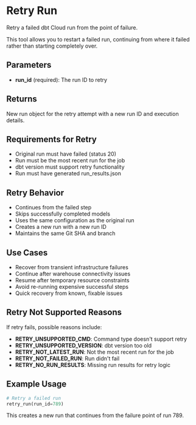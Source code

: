 # Retry Run

Retry a failed dbt Cloud run from the point of failure.

This tool allows you to restart a failed run, continuing from where it failed rather than starting completely over.

## Parameters

- **run_id** (required): The run ID to retry

## Returns

New run object for the retry attempt with a new run ID and execution details.

## Requirements for Retry

- Original run must have failed (status 20)
- Run must be the most recent run for the job
- dbt version must support retry functionality
- Run must have generated run_results.json

## Retry Behavior

- Continues from the failed step
- Skips successfully completed models
- Uses the same configuration as the original run
- Creates a new run with a new run ID
- Maintains the same Git SHA and branch

## Use Cases

- Recover from transient infrastructure failures
- Continue after warehouse connectivity issues
- Resume after temporary resource constraints
- Avoid re-running expensive successful steps
- Quick recovery from known, fixable issues

## Retry Not Supported Reasons

If retry fails, possible reasons include:
- **RETRY_UNSUPPORTED_CMD**: Command type doesn't support retry
- **RETRY_UNSUPPORTED_VERSION**: dbt version too old
- **RETRY_NOT_LATEST_RUN**: Not the most recent run for the job
- **RETRY_NOT_FAILED_RUN**: Run didn't fail
- **RETRY_NO_RUN_RESULTS**: Missing run results for retry logic

## Example Usage

```python
# Retry a failed run
retry_run(run_id=789)
```

This creates a new run that continues from the failure point of run 789.
